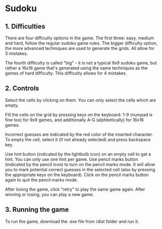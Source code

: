 # Sudoku #
## 1. Difficulties ##
There are four difficulty options in the game. The first three: easy, medium and hard, follow the regular sudoku game rules. The bigger difficulty option, the more advanced techniques are used to generate the grids. 
All allow for 3 mistakes.

The fourth difficulty is called "big" - it is not a typical 9x9 sudoku game, but rather a 16x16 game that's generated using the same techniques as the games of hard difficulty. This difficulty allows for 4 mistakes.

## 2. Controls ##
Select the cells by clicking on them. You can only select the cells which are empty.

Fill the cells on the grid by pressing keys on the keyboard: 1-9 (numpad is fine too) for 9x9 games, and additionally A-G (alphbetically) for 16x16 games. 

Incorrect guesses are indicated by the red color of the inserted character. To empty the cell, select it (if not already selected) and press backspace key.

Use hint button (indicated by the lightbulb icon) on an empty cell to get a hint. You can only use one hint per game. Use pencil marks button (indicated by the pencil icon) to turn on the pencil marks mode. It will 
allow you to mark potential correct guesses in the selected cell (also by pressing the appropriate keys on the keyboard). Click on the pencil marks button again to quit the pencil marks mode.

After losing the game, click "retry" to play the same game again. After winning or losing, you can play a new game.

## 3. Running the game ##
To run the game, download the .exe file from /dist folder and run it.
